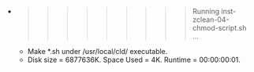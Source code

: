 * >>>>>>>>> Running inst-zclean-04-chmod-script.sh ...
  * Make *.sh under /usr/local/cld/ executable.
  * Disk size = 6877636K. Space Used = 4K. Runtime = 00:00:00:01.

